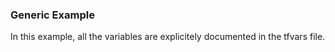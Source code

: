 ### Generic Example

In this example, all the variables are explicitely documented in the tfvars file.